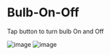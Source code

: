 # Bulb-On-Off
Tap button to turn bulb On and Off

![image](https://user-images.githubusercontent.com/52414610/158010871-9fc26b19-1318-41b6-a738-d71297994fe4.png)
![image](https://user-images.githubusercontent.com/52414610/158010918-01f05f01-41cb-4459-b06d-31ee4d21aa93.png)


